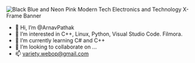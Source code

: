 



![Black Blue and Neon Pink Modern Tech Electronics and Technology X-Frame Banner](https://user-images.githubusercontent.com/85181894/149266958-283ec0b3-750a-485a-be97-9aa86cd209cd.png)







- 👋 Hi, I’m @ArnavPathak
- 👀 I’m interested in C++, Linux, Python, Visual Studio Code. Filmora.
- 🌱 I’m currently learning C# and C++
- 💞️ I’m looking to collaborate on ...
- 📫 variety.webop@gmail.com

<!---
Varietyop/Varietyop is a ✨ special ✨ repository because its `README.md` (this file) appears on your GitHub profile.
You can click the Preview link to take a look at your changes.
--->
